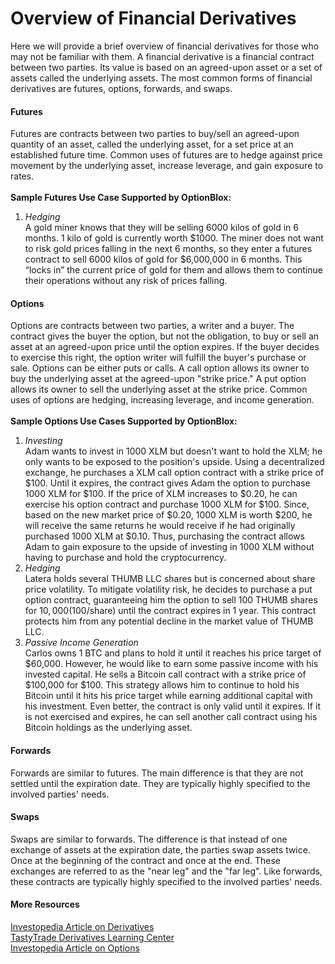 # Overview of Financial Derivatives
Here we will provide a brief overview of financial derivatives for those who may not be familiar with them. A financial derivative is a financial contract between two parties. Its value is based on an agreed-upon asset or a set of assets called the underlying assets. The most common forms of financial derivatives are futures, options, forwards, and swaps.
#### Futures
Futures are contracts between two parties to buy/sell an agreed-upon quantity of an asset, called the underlying asset, for a set price at an established future time. Common uses of futures are to hedge against price movement by the underlying asset, increase leverage, and gain exposure to rates.\
\
**Sample Futures Use Case Supported by OptionBlox:**
1. *Hedging*\
A gold miner knows that they will be selling 6000 kilos of gold in 6 months. 1 kilo of gold is currently worth $1000. The miner does not want to risk gold prices falling in the next 6 months, so they enter a futures contract to sell 6000 kilos of gold for $6,000,000 in 6 months. This “locks in” the current price of gold for them and allows them to continue their operations without any risk of prices falling.

#### Options
Options are contracts between two parties, a writer and a buyer. The contract gives the buyer the option, but not the obligation, to buy or sell an asset at an agreed-upon price until the option expires. If the buyer decides to exercise this right, the option writer will fulfill the buyer's purchase or sale. Options can be either puts or calls. A call option allows its owner to buy the underlying asset at the agreed-upon "strike price." A put option allows its owner to sell the underlying asset at the strike price. Common uses of options are hedging, increasing leverage, and income generation.\
 \
**Sample Options Use Cases Supported by OptionBlox:**
1. *Investing*\
Adam wants to invest in 1000 XLM but doesn't want to hold the XLM; he only wants to be exposed to the position's upside. Using a decentralized exchange, he purchases a XLM call option contract with a strike price of $100. Until it expires, the contract gives Adam the option to purchase 1000 XLM for $100. If the price of XLM increases to $0.20, he can exercise his option contract and purchase 1000 XLM for $100. Since, based on the new market price of $0.20, 1000 XLM is worth $200, he will receive the same returns he would receive if he had originally purchased 1000 XLM at $0.10. Thus, purchasing the contract allows Adam to gain exposure to the upside of investing in 1000 XLM without having to purchase and hold the cryptocurrency.
2. *Hedging*\
Latera holds several THUMB LLC shares but is concerned about share price volatility. To mitigate volatility risk, he decides to purchase a put option contract, guaranteeing him the option to sell 100 THUMB shares for $10,000 ($100/share) until the contract expires in 1 year. This contract protects him from any potential decline in the market value of THUMB LLC.
3. *Passive Income Generation*\
Carlos owns 1 BTC and plans to hold it until it reaches his price target of $60,000. However, he would like to earn some passive income with his invested capital. He sells a Bitcoin call contract with a strike price of $100,000 for $100. This strategy allows him to continue to hold his Bitcoin until it hits his price target while earning additional capital with his investment. Even better, the contract is only valid until it expires. If it is not exercised and expires, he can sell another call contract using his Bitcoin holdings as the underlying asset. 

#### Forwards  
Forwards are similar to futures. The main difference is that they are not settled until the expiration date. They are typically highly specified to the involved parties' needs.

#### Swaps
Swaps are similar to forwards. The difference is that instead of one exchange of assets at the expiration date, the parties swap assets twice. Once at the beginning of the contract and once at the end. These exchanges are referred to as the "near leg" and the "far leg". Like forwards, these contracts are typically highly specified to the involved parties' needs.

#### More Resources
[Investopedia Article on Derivatives](https://www.investopedia.com/terms/d/derivative.asp)\
[TastyTrade Derivatives Learning Center](https://tastytrade.thinkific.com/)\
[Investopedia Article on Options](https://www.investopedia.com/terms/o/option.asp)